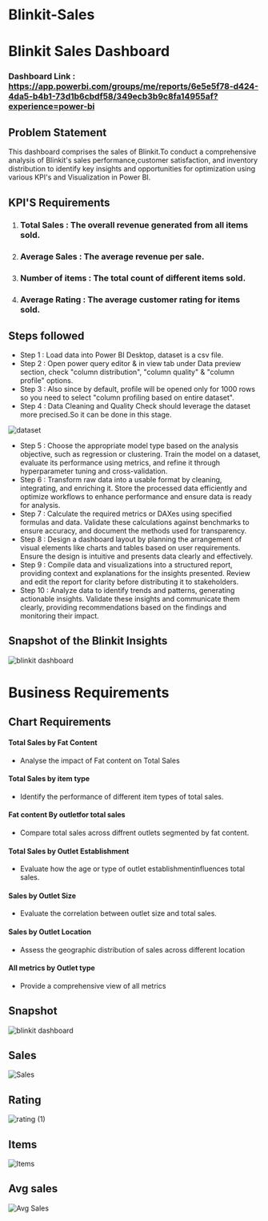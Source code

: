 # Blinkit-Sales

# Blinkit Sales Dashboard

### Dashboard Link : https://app.powerbi.com/groups/me/reports/6e5e5f78-d424-4da5-b4b1-73d1b6cbdf58/349ecb3b9c8fa14955af?experience=power-bi

## Problem Statement

This dashboard comprises the sales of Blinkit.To conduct a comprehensive analysis of Blinkit's sales performance,customer satisfaction, and inventory distribution to identify key insights and opportunities for optimization using various KPI's and Visualization in Power BI.

## KPI'S Requirements
1. ### Total Sales : The overall revenue generated from all items sold.

2. ### Average Sales : The average revenue per sale.

3. ### Number of items : The total count of different items sold.

4. ### Average Rating : The average customer rating for items sold.

## Steps followed 

- Step 1 : Load data into Power BI Desktop, dataset is a csv file.
- Step 2 : Open power query editor & in view tab under Data preview section, check "column distribution", "column quality" & "column profile" options.
- Step 3 : Also since by default, profile will be opened only for 1000 rows so you need to select "column profiling based on entire dataset".
- Step 4 : Data Cleaning and Quality Check should leverage the dataset more precised.So it can be done in this stage.

![dataset](https://github.com/user-attachments/assets/429a6e66-d300-4126-82f4-9a4d09da74ac)

- Step 5 : Choose the appropriate model type based on the analysis objective, such as regression or clustering. Train the model on a dataset, evaluate its performance using metrics, and refine it through hyperparameter tuning and cross-validation.
- Step 6 : Transform raw data into a usable format by cleaning, integrating, and enriching it. Store the processed data efficiently and optimize workflows to enhance performance and ensure data is ready for analysis.
- Step 7 : Calculate the required metrics or DAXes using specified formulas and data. Validate these calculations against benchmarks to ensure accuracy, and document the methods used for transparency.
- Step 8 : Design a dashboard layout by planning the arrangement of visual elements like charts and tables based on user requirements. Ensure the design is intuitive and presents data clearly and effectively.
- Step 9 : Compile data and visualizations into a structured report, providing context and explanations for the insights presented. Review and edit the report for clarity before distributing it to stakeholders.
- Step 10 : Analyze data to identify trends and patterns, generating actionable insights. Validate these insights and communicate them clearly, providing recommendations based on the findings and monitoring their impact.


## Snapshot of the Blinkit Insights

![blinkit dashboard](https://github.com/user-attachments/assets/27f4a17a-737b-4d8d-923f-3610f174e53b)

# Business Requirements

## Chart Requirements

#### Total Sales by Fat Content
-  Analyse the impact of Fat content on Total Sales

#### Total Sales by item type
- Identify the performance of different item types of total sales.

#### Fat content By outletfor total sales
- Compare total sales across diffrent outlets segmented by fat content.

#### Total Sales by Outlet Establishment
- Evaluate how the age or type of outlet establishmentinfluences total sales.

#### Sales by Outlet Size
- Evaluate the correlation between outlet size and total sales.

#### Sales by Outlet Location
- Assess the geographic distribution of sales across different location

#### All metrics by Outlet type
- Provide a comprehensive view of all metrics

 ## Snapshot


![blinkit dashboard](https://github.com/user-attachments/assets/27f4a17a-737b-4d8d-923f-3610f174e53b)

## Sales
![Sales](https://github.com/user-attachments/assets/e23613d5-5e71-405c-aa67-844b1026482f)


## Rating
![rating (1)](https://github.com/user-attachments/assets/b155561a-ce86-4e7c-b9a2-6f8ec31a76c8)


## Items
![Items](https://github.com/user-attachments/assets/4cef08fa-20d6-452a-a898-8cb38689a67b)


## Avg sales
![Avg Sales](https://github.com/user-attachments/assets/1a0b88cb-d143-450d-a20c-d4237c52fdb1)

